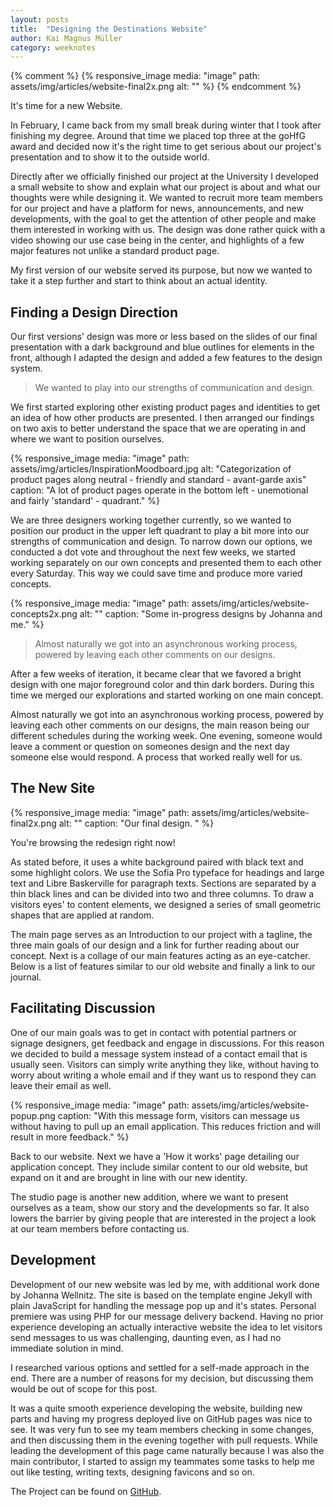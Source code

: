 ```yaml
---
layout: posts
title:  "Designing the Destinations Website"
author: Kai Magnus Müller
category: weeknotes
---
```


{% comment %}
{% responsive_image
media: "image"
path: assets/img/articles/website-final2x.png
alt: ""
%}
{% endcomment %}


It's time for a new Website.

In February, I came back from my small break during winter that I took after finishing my degree. Around that time we placed top three at the goHfG award and decided now it's the right time to get serious about our project's presentation and to show it to the outside world. 

Directly after we officially finished our project at the University I developed a small website to show and explain what our project is about and what our thoughts were while designing it. We wanted to recruit more team members for our project and have a platform for news, announcements, and new developments, with the goal to get the attention of other people and make them interested in working with us. The design was done rather quick with a video showing our use case being in the center, and highlights of a few major features not unlike a standard product page. 

My first version of our website served its purpose, but now we wanted to take it a step further and start to think about an actual identity. 


## Finding a Design Direction

Our first versions' design was more or less based on the slides of our final presentation with a dark background and blue outlines for elements in the front, although I adapted the design and added a few features to the design system.

> We wanted to play into our strengths of communication and design.

We first started exploring other existing product pages and identities to get an idea of how other products are presented. I then arranged our findings on two axis to better understand the space that we are operating in and where we want to position ourselves.


{% responsive_image
media: "image"
path: assets/img/articles/InspirationMoodboard.jpg
alt: "Categorization of product pages along neutral - friendly and standard - avant-garde axis"
caption: "A lot of product pages operate in the bottom left - unemotional and fairly 'standard' - quadrant." %}

 We are three designers working together currently, so we wanted to position our product in the upper left quadrant to play a bit more into our strengths of communication and design. To narrow down our options, we conducted a dot vote and throughout the next few weeks, we started working separately on our own concepts and presented them to each other every Saturday. This way we could save time and produce more varied concepts.

{% responsive_image
media: "image"
path: assets/img/articles/website-concepts2x.png
alt: ""
caption: "Some in-progress designs by Johanna and me." %}

> Almost naturally we got into an asynchronous working process, powered by leaving each other comments on our designs.

After a few weeks of iteration, it became clear that we favored a bright design with one major foreground color and thin dark borders. During this time we merged our explorations and started working on one main concept. 

Almost naturally we got into an asynchronous working process, powered by leaving each other comments on our designs, the main reason being our different schedules during the working week. One evening, someone would leave a comment or question on someones design and the next day someone else would respond. A process that worked really well for us.


## The New Site

{% responsive_image
media: "image"
path: assets/img/articles/website-final2x.png
alt: ""
caption: "Our final design. " %}

You're browsing the redesign right now!

As stated before, it uses a white background paired with black text and some highlight colors. We use the Sofia Pro typeface for headings and large text and Libre Baskerville for paragraph texts. Sections are separated by a thin black lines and can be divided into two and three columns. To draw a visitors eyes' to content elements, we designed a series of small geometric shapes that are applied at random.

The main page serves as an Introduction to our project with a tagline, the three main goals of our design and a link for further reading about our concept. Next is a collage of our main features acting as an eye-catcher. Below is a list of features similar to our old website and finally a link to our journal.

## Facilitating Discussion

One of our main goals was to get in contact with potential partners or signage designers, get feedback and engage in discussions. For this reason we decided to build a message system instead of a contact email that is usually seen. Visitors can simply write anything they like, without having to worry about writing a whole email and if they want us to respond they can leave their email as well. 

{% responsive_image
media: "image"
path: assets/img/articles/website-popup.png
caption: "With this message form, visitors can message us without having to pull up an email application. This reduces friction and will result in more feedback." %}

Back to our website. Next we have a 'How it works' page detailing our application concept. They include similar content to our old website, but expand on it and are brought in line with our new identity. 

The studio page is another new addition, where we want to present ourselves as a team, show our story and the developments so far. It also lowers the barrier by giving people that are interested in the project a look at our team members before contacting us.

## Development

Development of our new website was led by me, with additional work done by Johanna Wellnitz. The site is based on the template engine Jekyll with plain JavaScript for handling the message pop up and it's states. Personal premiere was using PHP for our message delivery backend. Having no prior experience developing an actually interactive website the idea to let visitors send messages to us was challenging, daunting even, as I had no immediate solution in mind. 

I researched various options and settled for a self-made approach in the end. There are a number of reasons for my decision, but discussing them would be out of scope for this post. 

It was a quite smooth experience developing the website, building new parts and having my progress deployed live on GitHub pages was nice to see. It was very fun to see my team members checking in some changes, and then discussing them in the evening together with pull requests. While leading the development of this page came naturally because I was also the main contributor, I started to assign my teammates some tasks to help me out like testing, writing texts, designing favicons and so on. 


The Project can be found on [GitHub][GHLink].



[GHLink]: https://github.com/The-Destinations-Company/the-destinations-company.github.io
